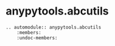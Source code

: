 # anypytools.abcutils

```{eval-rst}
.. automodule:: anypytools.abcutils
    :members:
    :undoc-members:


```
